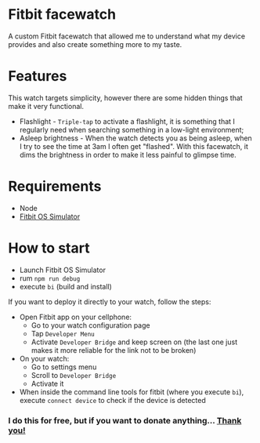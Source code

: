 # Fitbit facewatch

A custom Fitbit facewatch that allowed me to understand what my device provides and also create something more to my taste.

# Features

This watch targets simplicity, however there are some hidden things that make it very functional.

- Flashlight - `Triple-tap` to activate a flashlight, it is something that I regularly need when searching something in a low-light environment;
- Asleep brightness - When the watch detects you as being asleep, when I try to see the time at 3am I often get "flashed". With this facewatch, it dims the brightness in order to make it less painful to glimpse time.

# Requirements

- Node
- [Fitbit OS Simulator](https://dev.fitbit.com/release-notes/fitbit-os-simulator/)

# How to start

- Launch Fitbit OS Simulator
- rum `npm run debug`
- execute `bi` (build and install)

If you want to deploy it directly to your watch, follow the steps:

- Open Fitbit app on your cellphone:
  - Go to your watch configuration page
  - Tap `Developer Menu`
  - Activate `Developer Bridge` and keep screen on (the last one just makes it more reliable for the link not to be broken)
- On your watch:
  - Go to settings menu
  - Scroll to `Developer Bridge`
  - Activate it
- When inside the command line tools for fitbit (where you execute `bi`), execute `connect device` to check if the device is detected

### I do this for free, but if you want to donate anything... [Thank you!](https://www.paypal.com/donate/?business=464DTVYBGS6M8&no_recurring=1&item_name=Thank+you+so+much%2C+this+makes+me+want+to+continue+doing+what+I%27m+doing+and+more%21%21%21&currency_code=EUR)
